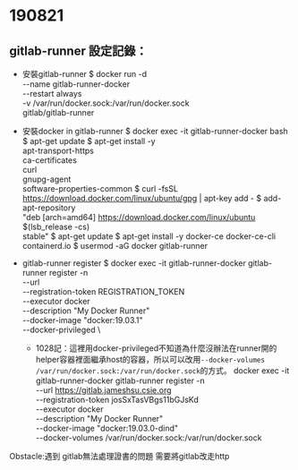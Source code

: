 # 190821

## gitlab-runner 設定記錄：


- 安裝gitlab-runner
    $ docker run -d \
    --name gitlab-runner-docker \
    --restart always \
    -v /var/run/docker.sock:/var/run/docker.sock \
    gitlab/gitlab-runner


- 安裝docker in gitlab-runner
    $ docker exec -it gitlab-runner-docker bash
    $ apt-get update
    $ apt-get install -y \
        apt-transport-https \
        ca-certificates \
        curl \
        gnupg-agent \
        software-properties-common
    $ curl -fsSL https://download.docker.com/linux/ubuntu/gpg | apt-key add -
    $ add-apt-repository \
       "deb [arch=amd64] https://download.docker.com/linux/ubuntu \
       $(lsb_release -cs) \
       stable"
    $ apt-get update
    $ apt-get install -y docker-ce docker-ce-cli containerd.io
    $ usermod -aG docker gitlab-runner


- gitlab-runner register
    $ docker exec -it gitlab-runner-docker gitlab-runner register -n \
      --url  \
      --registration-token REGISTRATION_TOKEN \
      --executor docker \
      --description "My Docker Runner" \
      --docker-image "docker:19.03.1" \
      --docker-privileged \
    
    - 1028記：這裡用docker-privileged不知道為什麼沒辦法在runner開的helper容器裡面繼承host的容器，所以可以改用`--docker-volumes /var/run/docker.sock:/var/run/docker.sock`的方式。
    docker exec -it gitlab-runner-docker gitlab-runner register -n \
      --url https://gitlab.jameshsu.csie.org \
      --registration-token josSxTasVBgs11bGJsKd \
      --executor docker \
      --description "My Docker Runner" \
      --docker-image "docker:19.03.0-dind" \
      --docker-volumes /var/run/docker.sock:/var/run/docker.sock
    

Obstacle:遇到 gitlab無法處理證書的問題
需要將gitlab改走http


